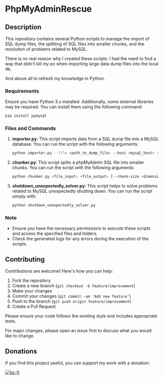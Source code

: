 # PhpMyAdminRescue

## Description

This repository contains several Python scripts to manage the import of SQL dump files, the splitting of SQL files into smaller chunks, and the resolution of problems related to MySQL.

There is no real reason why I created these scripts. I had the need to find a way that didn't kill my pc when importing large data dump files into the local db. 

And above all to refresh my knowledge in Python.

### Requirements

Ensure you have Python 3.x installed. Additionally, some external libraries may be required. You can install them using the following command:

```bash
pip install pymysql
```

### Files and Commands

1. **importer.py**: This script imports data from a SQL dump file into a MySQL database. You can run the script with the following arguments:

   ```bash
   python importer.py --file <path_to_dump_file> --host <mysql_host> --user <mysql_user> --database <mysql_database_name> [--password <mysql_password>] [--port <mysql_port>] [--chunk-size <chunk_size>] [--error-log <error_log_file>]
   ```

2. **chunker.py**: This script splits a phpMyAdmin SQL file into smaller chunks. You can run the script with the following arguments:

   ```bash
   python chunker.py <file_input> <file_output> [--chunk-size <dimensione_chunk>] [--db-name <nome_database>]
   ```

3. **shutdown_unexpectedly_solver.py**: This script helps to solve problems related to MySQL unexpectedly shutting down. You can run the script simply with:

   ```bash
   python shutdown_unexpectedly_solver.py
   ```

### Note

- Ensure you have the necessary permissions to execute these scripts and access the specified files and folders.
- Check the generated logs for any errors during the execution of the scripts.

## Contributing

Contributions are welcome! Here's how you can help:

1. Fork the repository
2. Create a new branch (`git checkout -b feature/improvement`)
3. Make your changes
4. Commit your changes (`git commit -am 'Add new feature'`)
5. Push to the branch (`git push origin feature/improvement`)
6. Create a Pull Request

Please ensure your code follows the existing style and includes appropriate tests.

For major changes, please open an issue first to discuss what you would like to change.


## Donations

If you find this project useful, you can support my work with a donation:

[![ko-fi](https://ko-fi.com/img/githubbutton_sm.svg)](https://ko-fi.com/X8X415RASI)

